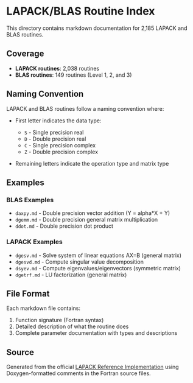 # LAPACK/BLAS Routine Index

This directory contains markdown documentation for 2,185 LAPACK and BLAS routines.

## Coverage

- **LAPACK routines**: 2,038 routines
- **BLAS routines**: 149 routines (Level 1, 2, and 3)

## Naming Convention

LAPACK and BLAS routines follow a naming convention where:
- First letter indicates the data type:
  - `S` - Single precision real
  - `D` - Double precision real
  - `C` - Single precision complex
  - `Z` - Double precision complex
  
- Remaining letters indicate the operation type and matrix type

## Examples

### BLAS Examples
- `daxpy.md` - Double precision vector addition (Y = alpha*X + Y)
- `dgemm.md` - Double precision general matrix multiplication
- `ddot.md` - Double precision dot product

### LAPACK Examples
- `dgesv.md` - Solve system of linear equations AX=B (general matrix)
- `dgesvd.md` - Compute singular value decomposition
- `dsyev.md` - Compute eigenvalues/eigenvectors (symmetric matrix)
- `dgetrf.md` - LU factorization (general matrix)

## File Format

Each markdown file contains:
1. Function signature (Fortran syntax)
2. Detailed description of what the routine does
3. Complete parameter documentation with types and descriptions

## Source

Generated from the official [LAPACK Reference Implementation](https://github.com/Reference-LAPACK/lapack) using Doxygen-formatted comments in the Fortran source files.

